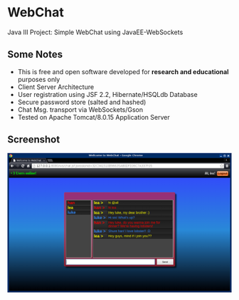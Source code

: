 # WebChat
Java III Project: Simple WebChat using JavaEE-WebSockets

## Some Notes

* This is free and open software developed for **research and educational** purposes only
* Client Server Architecture
* User registration using JSF 2.2, Hibernate/HSQLdb Database
* Secure password store (salted and hashed)
* Chat Msg. transport via WebSockets/Gson
* Tested on Apache Tomcat/8.0.15 Application Server


## Screenshot

![alt tag](docs/webchat.png)
